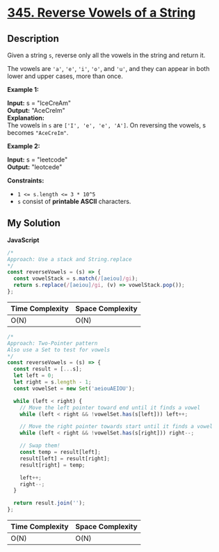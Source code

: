 # [345. Reverse Vowels of a String](https://leetcode.com/problems/reverse-vowels-of-a-string)

## Description

Given a string `s`, reverse only all the vowels in the string and return it.

The vowels are `'a'`, `'e'`, `'i'`, `'o'`, and `'u'`, and they can appear in both lower and upper cases, more than once.

**Example 1:**

**Input:** s = "IceCreAm"  
**Output:** "AceCreIm"  
**Explanation:**  
The vowels in `s` are `['I', 'e', 'e', 'A']`. On reversing the vowels, s becomes `"AceCreIm"`.

**Example 2:**

**Input:** s = "leetcode"  
**Output:** "leotcede"

**Constraints:**

- `1 <= s.length <= 3 * 10^5`
- `s` consist of **printable ASCII** characters.

## My Solution

**JavaScript**

```js
/*
Approach: Use a stack and String.replace
*/
const reverseVowels = (s) => {
  const vowelStack = s.match(/[aeiou]/gi);
  return s.replace(/[aeiou]/gi, (v) => vowelStack.pop());
};
```

| Time Complexity | Space Complexity |
| --------------- | ---------------- |
| O(N)            | O(N)             |

```js
/*
Approach: Two-Pointer pattern
Also use a Set to test for vowels
*/
const reverseVowels = (s) => {
  const result = [...s];
  let left = 0;
  let right = s.length - 1;
  const vowelSet = new Set('aeiouAEIOU');

  while (left < right) {
    // Move the left pointer toward end until it finds a vowel
    while (left < right && !vowelSet.has(s[left])) left++;

    // Move the right pointer towards start until it finds a vowel
    while (left < right && !vowelSet.has(s[right])) right--;

    // Swap them!
    const temp = result[left];
    result[left] = result[right];
    result[right] = temp;

    left++;
    right--;
  }

  return result.join('');
};
```

| Time Complexity | Space Complexity |
| --------------- | ---------------- |
| O(N)            | O(N)             |
